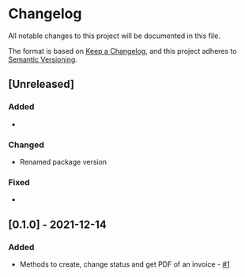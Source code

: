 # Changelog

All notable changes to this project will be documented in this file.

The format is based on [Keep a Changelog](https://keepachangelog.com/en/1.0.0/),
and this project adheres to [Semantic Versioning](https://semver.org/spec/v2.0.0.html).

## [Unreleased]

### Added

*

### Changed

* Renamed package version

### Fixed

*

## [0.1.0] - 2021-12-14

### Added

* Methods to create, change status and get PDF of an invoice - [#1](https://github.com/ripe-tech/peri-invoicing/issues/1)
